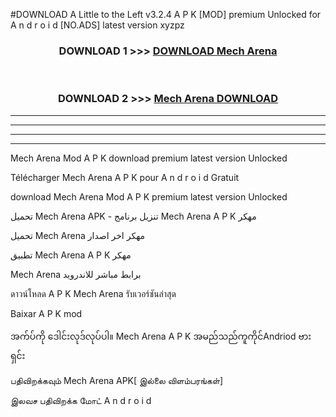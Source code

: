 #DOWNLOAD A Little to the Left v3.2.4 A P K [MOD] premium Unlocked for A n d r o i d [NO.ADS] latest version xyzpz 



<div align="center">

<h3>DOWNLOAD 1 >>> <a href="https://getmod1.web.app/?judule=Btd Battles">DOWNLOAD Mech Arena </a></h3><br>

<h3>DOWNLOAD 2 >>> <a href="https://getmod1.web.app/?judule=Btd Battles">Mech Arena  DOWNLOAD </a></h3>

</div>


----------------------------------------------------------

----------------------------------------------------------

----------------------------------------------------------

----------------------------------------------------------


Mech Arena  Mod A P K download premium latest version Unlocked

Télécharger Mech Arena  A P K pour A n d r o i d Gratuit

download Mech Arena  Mod A P K premium latest version Unlocked

تحميل Mech Arena  APK - تنزيل برنامج Mech Arena  A P K مهكر

تحميل Mech Arena  مهكر اخر اصدار

تطبيق Mech Arena  A P K مهكر

Mech Arena  برابط مباشر للاندرويد

ดาวน์โหลด A P K Mech Arena  รับเวอร์ชันล่าสุด

Baixar A P K mod

အက်ပ်ကို ဒေါင်းလုဒ်လုပ်ပါ။ Mech Arena  A P K အမည်သည်ကူကိုင်Andriod ဗားရှင်း

பதிவிறக்கவும் Mech Arena  APK[ இல்லை விளம்பரங்கள்] 
 
இலவச பதிவிறக்க மோட் A n d r o i d



